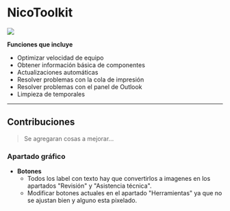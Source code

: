 # NicoToolkit

<img src="http://projectzero.es/images/nicotoolkitinstaller_ejemplo.PNG">

**Funciones que incluye**

- Optimizar velocidad de equipo
- Obtener información básica de componentes
- Actualizaciones automáticas
- Resolver problemas con la cola de impresión 
- Resolver problemas con el panel de Outlook
- Limpieza de temporales


---

## Contribuciones

> Se agregaran cosas a mejorar...

### Apartado gráfico

- **Botones**
    - Todos los label con texto hay que convertirlos a imagenes en los apartados "Revisión" y "Asistencia técnica".
    - Modificar botones actuales en el apartado "Herramientas" ya que no se ajustan bien y alguno esta pixelado.

